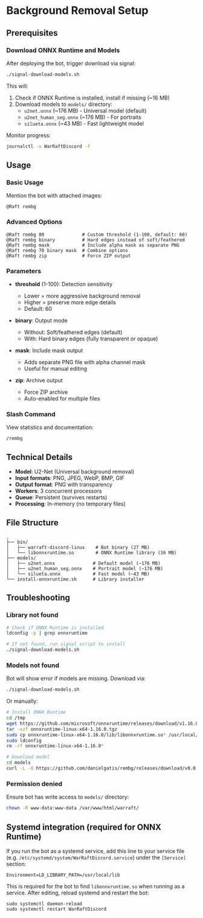 # Background Removal Setup

## Prerequisites

### Download ONNX Runtime and Models

After deploying the bot, trigger download via signal:

```bash
./signal-download-models.sh
```

This will:
1. Check if ONNX Runtime is installed, install if missing (~16 MB)
2. Download models to `models/` directory:
   - `u2net.onnx` (~176 MB) - Universal model (default)
   - `u2net_human_seg.onnx` (~176 MB) - For portraits
   - `silueta.onnx` (~43 MB) - Fast lightweight model

Monitor progress:
```bash
journalctl -u WarRaftDiscord -f
```

## Usage

### Basic Usage

Mention the bot with attached images:

```
@Raft rembg
```

### Advanced Options

```
@Raft rembg 80              # Custom threshold (1-100, default: 60)
@Raft rembg binary          # Hard edges instead of soft/feathered
@Raft rembg mask            # Include alpha mask as separate PNG
@Raft rembg 70 binary mask  # Combine options
@Raft rembg zip             # Force ZIP output
```

### Parameters

- **threshold** (1-100): Detection sensitivity
  - Lower = more aggressive background removal
  - Higher = preserve more edge details
  - Default: 60
  
- **binary**: Output mode
  - Without: Soft/feathered edges (default)
  - With: Hard binary edges (fully transparent or opaque)
  
- **mask**: Include mask output
  - Adds separate PNG file with alpha channel mask
  - Useful for manual editing
  
- **zip**: Archive output
  - Force ZIP archive
  - Auto-enabled for multiple files

### Slash Command

View statistics and documentation:

```
/rembg
```

## Technical Details

- **Model**: U2-Net (Universal background removal)
- **Input formats**: PNG, JPEG, WebP, BMP, GIF
- **Output format**: PNG with transparency
- **Workers**: 3 concurrent processors
- **Queue**: Persistent (survives restarts)
- **Processing**: In-memory (no temporary files)

## File Structure

```
.
├── bin/
│   ├── warraft-discord-linux    # Bot binary (27 MB)
│   └── libonnxruntime.so        # ONNX Runtime library (16 MB)
├── models/
│   ├── u2net.onnx              # Default model (~176 MB)
│   ├── u2net_human_seg.onnx    # Portrait model (~176 MB)
│   └── silueta.onnx            # Fast model (~43 MB)
└── install-onnxruntime.sh      # Library installer
```

## Troubleshooting

### Library not found

```bash
# Check if ONNX Runtime is installed
ldconfig -p | grep onnxruntime

# If not found, run signal script to install
./signal-download-models.sh
```

### Models not found

Bot will show error if models are missing. Download via:

```bash
./signal-download-models.sh
```

Or manually:
```bash
# Install ONNX Runtime
cd /tmp
wget https://github.com/microsoft/onnxruntime/releases/download/v1.16.0/onnxruntime-linux-x64-1.16.0.tgz
tar -xzf onnxruntime-linux-x64-1.16.0.tgz
sudo cp onnxruntime-linux-x64-1.16.0/lib/libonnxruntime.so* /usr/local/lib/
sudo ldconfig
rm -rf onnxruntime-linux-x64-1.16.0*

# Download model
cd models
curl -L -O https://github.com/danielgatis/rembg/releases/download/v0.0.0/u2net.onnx
```

### Permission denied

Ensure bot has write access to `models/` directory:

```bash
chown -R www-data:www-data /var/www/html/warraft/
```

## Systemd integration (required for ONNX Runtime)

If you run the bot as a systemd service, add this line to your service file (e.g. `/etc/systemd/system/WarRaftDiscord.service`) under the `[Service]` section:

```
Environment=LD_LIBRARY_PATH=/usr/local/lib
```

This is required for the bot to find `libonnxruntime.so` when running as a service.
After editing, reload systemd and restart the bot:

```
sudo systemctl daemon-reload
sudo systemctl restart WarRaftDiscord
```
